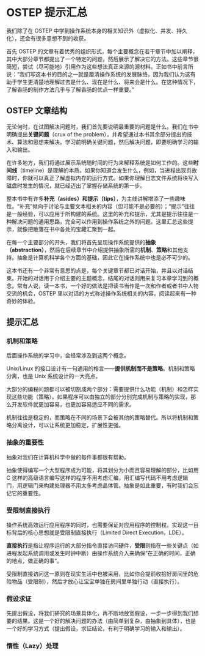 # OSTEP 提示汇总

我们除了在 OSTEP 中学到操作系统本身的相关知识外（虚拟化、并发、持久化），还会有很多意想不到的收获。

首先 OSTEP 的文章有着优秀的组织形式，每个主要概念在若干章节中加以阐释，其中大部分章节都提出了一个特定的问题，然后展示了解决它的方法。这些章节很简短，尝试（尽可能地）引用作为这些想法真正来源的源材料。正如书中前言所说：“我们写这本书的目的之一就是厘清操作系统的发展脉络，因为我们认为这有助于学生更清楚地理解过去是什么、现在是什么、将来会是什么。在这种情况下，了解香肠的制作方法几乎与了解香肠的优点一样重要。”

## OSTEP 文章结构

无论何时，在试图解决问题时，我们首先要说明最重要的问题是什么。我们在书中明确提出**关键问题**（crux of the problem），并希望通过本书其余部分提出的技术、算法和思想来解决。学习前明确关键问题，然后解决问题，即要明确学习的输入和输出。 



在许多地方，我们将通过展示系统随时间的行为来解释系统是如何工作的。这些**时间线**（timeline）是理解的本质。如果你知道会发生什么，例如，当进程出现页故障时，你就可以真正了解虚拟内存的运行方式。如果你理解日志文件系统将块写入磁盘时发生的情况，就已经迈出了掌握存储系统的第一步。



整本书中有许多**补充（asides）**和**提示（tips）**，为主线讲解增添了一些趣味性。“补充”倾向于讨论与主要文本相关的内容（但可能不是必要的）；“提示”往往是一般经验，可以应用于所构建的系统。这里的补充和提示，尤其是提示往往是一种解决问题的通用思路，完全可以作用到操作系统之外的问题。这里汇总这些提示，就像把散落在书中各处的宝藏汇聚到一起。



在每一个主要部分的开头，我们将首先呈现操作系统提供的**抽象（abstraction）**，然后在后续章节中介绍提供抽象所需的**机制**、**策略**和其他支持。抽象是计算机科学各个方面的基础，因此它在操作系统中也是必不可少的。



这本书还有一个非常有意思的点是，每个关键章节都已对话开始，并且以对话结束。开始的对话用于介绍主要的主题概念，结尾的对话则用来复习本章学习到的概念。常有人说，读一本书，一个好的做法是把读书当作是一次和作者或者书中人物交流的机会，OSTEP 里以对话的方式称述操作系统相关的内容，阅读起来有一种奇妙的体验。

## 提示汇总

### 机制和策略

后面操作系统的学习中，会经常涉及到这两个概念。

Unix/Linux 的接口设计有一句通用的格言——**提供机制而不是策略**。机制和策略分离，也是 Unix 系统设计的一大亮点。

大部分的编程问题都可以被切割成两个部分：需要提供什么功能（机制）和怎样实现这些功能（策略）。如果程序可以由独立的部分分别完成机制与策略的实现，那么开发软件就更加容易，也更加容易适应不同的需求。

机制往往是稳定的，而策略在不同的场景下会被其他的策略替代。所以将机制和策略分离设计，可以让系统更加稳定，扩展性更强。

### 抽象的重要性

抽象对我们在计算机科学中做的每件事都很有帮助。

抽象使得编写一个大型程序成为可能，将其划分为小而且容易理解的部分，比如用 C 这样的高级语言编写这样的程序不用考虑汇编，用汇编写代码不用考虑逻辑门，用逻辑门来构建处理器不用太多考虑晶体管。抽象是如此重要，有时我们会忘记它的重要性。

### 受限制直接执行

操作系统高效运行应用程序的同时，也需要保证对应用程序的控制权。实现这一目标背后的核心思想就是受限制直接执行（Limited Direct Execution，LDE）。

**直接执行**是指让程序运行的大部分指令直接访问硬件，**受限**则指在一些关键点（如进程发起系统调用或发生时钟中断）由操作系统介入来确保“在正确的时间，正确的地点，做正确的事”。

受限制直接访问这一原则在现实生活中也被采用，比如你会提前收拾好房间里的危险物品（受限制），然后才放心让宝宝单独在房间里单独行动（直接执行）。

### 假设求证

先提出假设，将我们研究的场景具体化，再不断地放宽假设，一步一步得到我们想要的结果。这是一个好的解决问题的办法（由简单到复杂，由抽象到具体），也是一个好的学习方式（提出假设，求证结论，有利于明确学习的输入和输出）。







### 惰性（Lazy）处理



